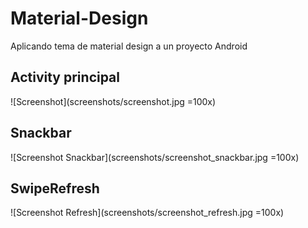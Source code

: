 # Material-Design

Aplicando tema de material design a un proyecto Android

## Activity principal
![Screenshot](screenshots/screenshot.jpg =100x)

## Snackbar
![Screenshot Snackbar](screenshots/screenshot_snackbar.jpg =100x)

## SwipeRefresh
![Screenshot Refresh](screenshots/screenshot_refresh.jpg =100x)
